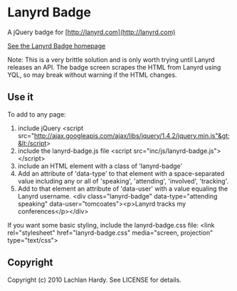 # Lanyrd Badge
A jQuery badge for [http://lanyrd.com](http://lanyrd.com)

[See the Lanyrd Badge homepage](http://lachlanhardy.github.com/lanyrd-badge/)

Note: This is a very brittle solution and is only worth trying until Lanyrd releases an API. The badge screen scrapes the HTML from Lanyrd using YQL, so may break without warning if the HTML changes.

## Use it
To add to any page:
1. include jQuery
    &lt;script src="http://ajax.googleapis.com/ajax/libs/jquery/1.4.2/jquery.min.js"&gt;&lt;/script&gt;
2. include the lanyrd-badge.js file
    &lt;script src="inc/js/lanyrd-badge.js"&gt;&lt;/script&gt;
3. include an HTML element with a class of 'lanyrd-badge'
  1. Add an attribute of 'data-type' to that element with a space-separated value including any or all of 'speaking', 'attending', 'involved', 'tracking'.
  2. Add to that element an attribute of 'data-user' with a value equaling the Lanyrd username.
      &lt;div class="lanyrd-badge" data-type="attending speaking" data-user="tomcoates"&gt;&lt;p&gt;Lanyrd tracks my conferences&lt;/p&gt;&lt;/div&gt;

If you want some basic styling, include the lanyrd-badge.css file:
    &lt;link rel="stylesheet" href="lanyrd-badge.css" media="screen, projection" type="text/css"&gt;

## Copyright
Copyright (c) 2010 Lachlan Hardy. See LICENSE for details.